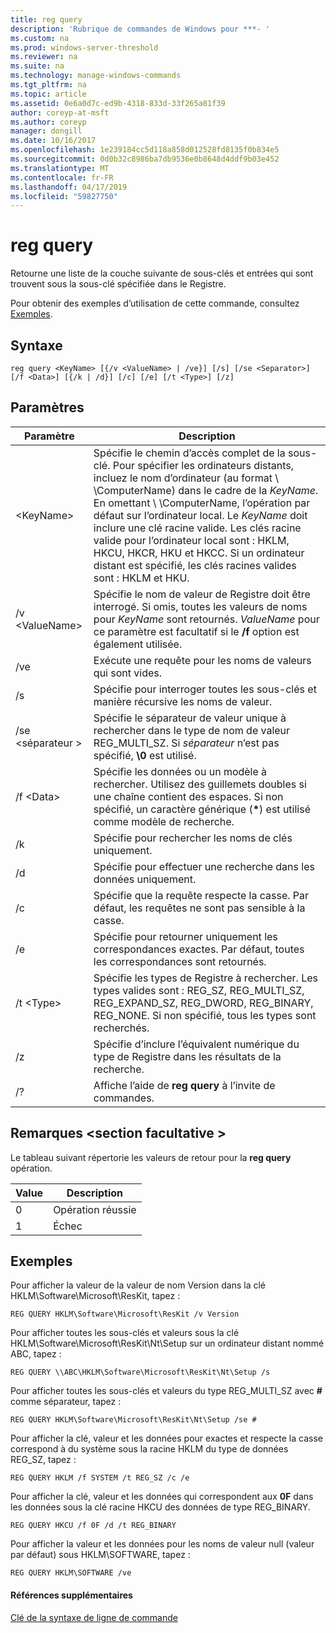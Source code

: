 ```yaml
---
title: reg query
description: 'Rubrique de commandes de Windows pour ***- '
ms.custom: na
ms.prod: windows-server-threshold
ms.reviewer: na
ms.suite: na
ms.technology: manage-windows-commands
ms.tgt_pltfrm: na
ms.topic: article
ms.assetid: 0e6a0d7c-ed9b-4318-833d-33f265a81f39
author: coreyp-at-msft
ms.author: coreyp
manager: dongill
ms.date: 10/16/2017
ms.openlocfilehash: 1e239184cc5d118a858d012528fd8135f0b834e5
ms.sourcegitcommit: 0d0b32c8986ba7db9536e0b8648d4ddf9b03e452
ms.translationtype: MT
ms.contentlocale: fr-FR
ms.lasthandoff: 04/17/2019
ms.locfileid: "59827750"
---
```

# <a name="reg-query"></a>reg query



Retourne une liste de la couche suivante de sous-clés et entrées qui sont trouvent sous la sous-clé spécifiée dans le Registre.

Pour obtenir des exemples d’utilisation de cette commande, consultez [Exemples](#BKMK_examples).

## <a name="syntax"></a>Syntaxe

```
reg query <KeyName> [{/v <ValueName> | /ve}] [/s] [/se <Separator>] [/f <Data>] [{/k | /d}] [/c] [/e] [/t <Type>] [/z]
```

## <a name="parameters"></a>Paramètres

|Paramètre|Description|
|---------|-----------|
|\<KeyName>|Spécifie le chemin d’accès complet de la sous-clé. Pour spécifier les ordinateurs distants, incluez le nom d’ordinateur (au format \\ \\ComputerName\) dans le cadre de la *KeyName*. En omettant \\ \\ComputerName\, l’opération par défaut sur l’ordinateur local. Le *KeyName* doit inclure une clé racine valide. Les clés racine valide pour l’ordinateur local sont : HKLM, HKCU, HKCR, HKU et HKCC. Si un ordinateur distant est spécifié, les clés racines valides sont : HKLM et HKU.|
|/v \<ValueName>|Spécifie le nom de valeur de Registre doit être interrogé. Si omis, toutes les valeurs de noms pour *KeyName* sont retournés. *ValueName* pour ce paramètre est facultatif si le **/f** option est également utilisée.|
|/ve|Exécute une requête pour les noms de valeurs qui sont vides.|
|/s|Spécifie pour interroger toutes les sous-clés et manière récursive les noms de valeur.|
|/se \<séparateur >|Spécifie le séparateur de valeur unique à rechercher dans le type de nom de valeur REG_MULTI_SZ. Si *séparateur* n’est pas spécifié, **\0** est utilisé.|
|/f \<Data>|Spécifie les données ou un modèle à rechercher. Utilisez des guillemets doubles si une chaîne contient des espaces. Si non spécifié, un caractère générique (**&#42;**) est utilisé comme modèle de recherche.|
|/k|Spécifie pour rechercher les noms de clés uniquement.|
|/d|Spécifie pour effectuer une recherche dans les données uniquement.|
|/c|Spécifie que la requête respecte la casse. Par défaut, les requêtes ne sont pas sensible à la casse.|
|/e|Spécifie pour retourner uniquement les correspondances exactes. Par défaut, toutes les correspondances sont retournés.|
|/t \<Type>|Spécifie les types de Registre à rechercher. Les types valides sont : REG_SZ, REG_MULTI_SZ, REG_EXPAND_SZ, REG_DWORD, REG_BINARY, REG_NONE. Si non spécifié, tous les types sont recherchés.|
|/z|Spécifie d’inclure l’équivalent numérique du type de Registre dans les résultats de la recherche.|
|/?|Affiche l’aide de **reg query** à l’invite de commandes.|

## <a name="remarks-optional-section"></a>Remarques \<section facultative >

Le tableau suivant répertorie les valeurs de retour pour la **reg query** opération.

|Value|Description|
|-----|-----------|
|0|Opération réussie|
|1|Échec|

## <a name="BKMK_examples"></a>Exemples

Pour afficher la valeur de la valeur de nom Version dans la clé HKLM\Software\Microsoft\ResKit, tapez :
```
REG QUERY HKLM\Software\Microsoft\ResKit /v Version
```
Pour afficher toutes les sous-clés et valeurs sous la clé HKLM\Software\Microsoft\ResKit\Nt\Setup sur un ordinateur distant nommé ABC, tapez :
```
REG QUERY \\ABC\HKLM\Software\Microsoft\ResKit\Nt\Setup /s
```
Pour afficher toutes les sous-clés et valeurs du type REG_MULTI_SZ avec **#** comme séparateur, tapez :
```
REG QUERY HKLM\Software\Microsoft\ResKit\Nt\Setup /se #
```
Pour afficher la clé, valeur et les données pour exactes et respecte la casse correspond à du système sous la racine HKLM du type de données REG_SZ, tapez :
```
REG QUERY HKLM /f SYSTEM /t REG_SZ /c /e
```
Pour afficher la clé, valeur et les données qui correspondent aux **0F** dans les données sous la clé racine HKCU des données de type REG_BINARY.
```
REG QUERY HKCU /f 0F /d /t REG_BINARY
```
Pour afficher la valeur et les données pour les noms de valeur null (valeur par défaut) sous HKLM\SOFTWARE, tapez :
```
REG QUERY HKLM\SOFTWARE /ve
```

#### <a name="additional-references"></a>Références supplémentaires

[Clé de la syntaxe de ligne de commande](command-line-syntax-key.md)